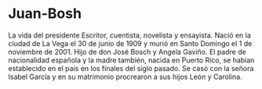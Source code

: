 # Juan-Bosh
La vida del presidente
Escritor, cuentista, novelista y ensayista. Nació en la ciudad de La Vega el 30 de junio de 1909 y murió en Santo Domingo el 1 de noviembre de 2001.
Hijo de don José Bosch y Angela Gaviño. El padre de nacionalidad española y la madre también, nacida en Puerto Rico, se habían establecido en el país en los finales del siglo pasado.
Se casó con la señora Isabel García y en su matrimonio procrearon a sus hijos León y Carolina.
